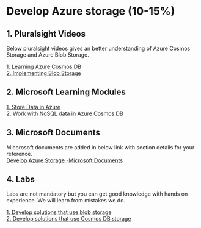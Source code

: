 <h1>Develop Azure storage (10-15%)</h1>

<h2>1. Pluralsight Videos</h2>
<p>Below pluralsight videos gives an better understanding of Azure Cosmos Storage and Azure Blob Storage. 
  
<a href='https://www.pluralsight.com/courses/azure-cosmos-db'>1. Learning Azure Cosmos DB </a><br>
<a href='https://www.pluralsight.com/courses/microsoft-azure-blob-storage-implementing'>2. Implementing Blob Storage </a><br>

<h2>2. Microsoft Learning Modules</h2>
<a href='https://docs.microsoft.com/en-au/learn/paths/store-data-in-azure/'>1. Store Data in Azure</a><br>
<a href='https://docs.microsoft.com/en-au/learn/paths/work-with-nosql-data-in-azure-cosmos-db/'>2. Work with NoSQL data in Azure Cosmos DB</a><br>

<h2>3. Microsoft Documents</h3>
Micorosoft documents are added in below link with section details for your reference. <br>
<a href='https://github.com/JasmineJohn91/az-204-prep/blob/master/02.Develop%20Azure%20storage/MS%20Documents.md'>Develop Azure Storage -Microsoft Documents </a></br>

<h2>4. Labs</h2>
Labs are not mandatory but you can get good knowledge with hands on experience. We will learn from mistakes we do.

<a href='https://microsoftlearning.github.io/AZ-204-DevelopingSolutionsforMicrosoftAzure/Instructions/Labs/AZ-204_03_lab.html'>1. Develop solutions that use blob storage</a><br>
<a href='https://microsoftlearning.github.io/AZ-204-DevelopingSolutionsforMicrosoftAzure/Instructions/Labs/AZ-204_04_lab.html'>2. Develop solutions that use Cosmos DB storage</a><br>


